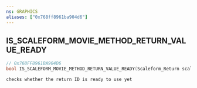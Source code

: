 ```yaml
---
ns: GRAPHICS
aliases: ["0x768ff8961ba904d6"]
---
```

## IS_SCALEFORM_MOVIE_METHOD_RETURN_VALUE_READY

```c
// 0x768FF8961BA904D6
bool IS_SCALEFORM_MOVIE_METHOD_RETURN_VALUE_READY(Scaleform_Return scaleform_return);
```

```
checks whether the return ID is ready to use yet
```
